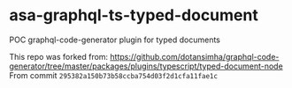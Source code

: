 # asa-graphql-ts-typed-document

POC graphql-code-generator plugin for typed documents

This repo was forked from: https://github.com/dotansimha/graphql-code-generator/tree/master/packages/plugins/typescript/typed-document-node
From commit `295382a150b73b58ccba754d03f2d1cfa11fae1c`